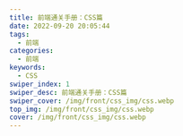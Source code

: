 ```yaml
---
title: 前端通关手册：CSS篇
date: 2022-09-20 20:05:44
tags:
  - 前端
categories:
  - 前端
keywords:
  - CSS
swiper_index: 1
swiper_desc: 前端通关手册：CSS篇
swiper_cover: /img/front/css_img/css.webp
top_img: /img/front/css_img/css.webp
cover: /img/front/css_img/css.webp
---
```

